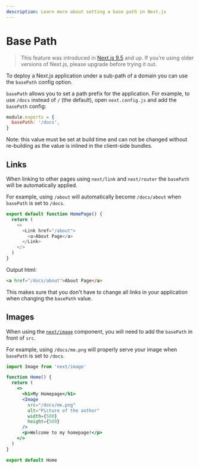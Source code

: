 ```yaml
---
description: Learn more about setting a base path in Next.js
---
```


# Base Path

> This feature was introduced in [Next.js 9.5](https://nextjs.org/blog/next-9-5) and up. If you’re using older versions of Next.js, please upgrade before trying it out.

To deploy a Next.js application under a sub-path of a domain you can use the `basePath` config option.

`basePath` allows you to set a path prefix for the application. For example, to use `/docs` instead of `/` (the default), open `next.config.js` and add the `basePath` config:

```js
module.exports = {
  basePath: '/docs',
}
```

Note: this value must be set at build time and can not be changed without re-building as the value is inlined in the client-side bundles.

## Links

When linking to other pages using `next/link` and `next/router` the `basePath` will be automatically applied.

For example, using `/about` will automatically become `/docs/about` when `basePath` is set to `/docs`.

```js
export default function HomePage() {
  return (
    <>
      <Link href="/about">
        <a>About Page</a>
      </Link>
    </>
  )
}
```

Output html:

```html
<a href="/docs/about">About Page</a>
```

This makes sure that you don't have to change all links in your application when changing the `basePath` value.

## Images

When using the [`next/image`](/docs/api-reference/next/image.md) component, you will need to add the `basePath` in front of `src`.

For example, using `/docs/me.png` will properly serve your image when `basePath` is set to `/docs`.

```jsx
import Image from 'next/image'

function Home() {
  return (
    <>
      <h1>My Homepage</h1>
      <Image
        src="/docs/me.png"
        alt="Picture of the author"
        width={500}
        height={500}
      />
      <p>Welcome to my homepage!</p>
    </>
  )
}

export default Home
```
